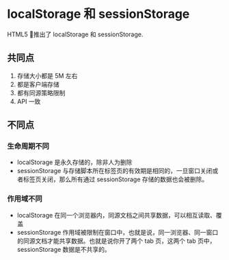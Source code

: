 # localStorage 和 sessionStorage
HTML5 推出了 localStorage 和 sessionStorage.

## 共同点
1. 存储大小都是 5M 左右
2. 都是客户端存储
3. 都有同源策略限制
4. API 一致


## 不同点
### 生命周期不同
* localStorage 是永久存储的，除非人为删除
* sessionStorage 与存储脚本所在标签页的有效期是相同的，一旦窗口关闭或者标签页关闭，那么所有通过 sessionStorage 存储的数据也会被删除。


### 作用域不同
* localStorage 在同一个浏览器内，同源文档之间共享数据，可以相互读取、覆盖
* sessionStorage 作用域被限制在窗口中，也就是说，同一浏览器、同一窗口的同源文档才能共享数据。也就是说你开了两个 tab 页，这两个 tab 页中，sessionStorage 数据是不共享的。


